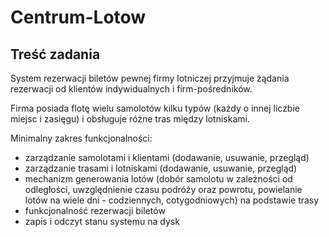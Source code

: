 # Centrum-Lotow

## Treść zadania

System rezerwacji biletów pewnej firmy lotniczej przyjmuje żądania rezerwacji od klientów indywidualnych i firm-pośredników. 

Firma posiada flotę wielu samolotów kilku typów (każdy o innej liczbie miejsc i zasięgu) i obsługuje różne tras między lotniskami.

Minimalny zakres funkcjonalności:

- zarządzanie samolotami i klientami (dodawanie, usuwanie, przegląd)
- zarządzanie trasami i lotniskami (dodawanie, usuwanie, przegląd)
- mechanizm generowania lotów (dobór samolotu w zależności od odległości, uwzględnienie czasu podróży oraz powrotu, powielanie lotów na wiele dni - codziennych, cotygodniowych) na podstawie trasy
- funkcjonalność rezerwacji biletów
- zapis i odczyt stanu systemu na dysk
